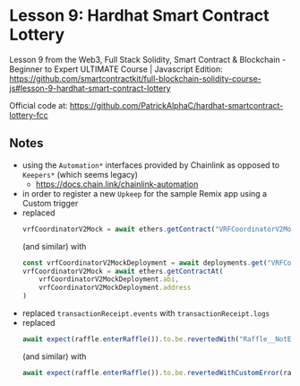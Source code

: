# Lesson 9: Hardhat Smart Contract Lottery


Lesson 9 from the Web3, Full Stack Solidity, Smart Contract & Blockchain - Beginner to Expert ULTIMATE
Course | Javascript Edition:
https://github.com/smartcontractkit/full-blockchain-solidity-course-js#lesson-9-hardhat-smart-contract-lottery

Official code at:
https://github.com/PatrickAlphaC/hardhat-smartcontract-lottery-fcc

## Notes

* using the `Automation*` interfaces provided by Chainlink as opposed to `Keepers*` (which seems legacy)
  * https://docs.chain.link/chainlink-automation
* in order to register a new `Upkeep` for the sample Remix app using a Custom trigger
* replaced
    ```javascript
    vrfCoordinatorV2Mock = await ethers.getContract("VRFCoordinatorV2Mock", deployer)
    ```
  (and similar) with
    ```javascript
    const vrfCoordinatorV2MockDeployment = await deployments.get("VRFCoordinatorV2Mock")
    vrfCoordinatorV2Mock = await ethers.getContractAt(
        vrfCoordinatorV2MockDeployment.abi,
        vrfCoordinatorV2MockDeployment.address
    )
    ```
* replaced `transactionReceipt.events` with `transactionReceipt.logs`
* replaced
    ```javascript
    await expect(raffle.enterRaffle()).to.be.revertedWith("Raffle__NotEnoughETHEntered")
    ```
  (and similar) with
    ```javascript
    await expect(raffle.enterRaffle()).to.be.revertedWithCustomError(raffle, "Raffle__NotEnoughETHEntered")
    ```
